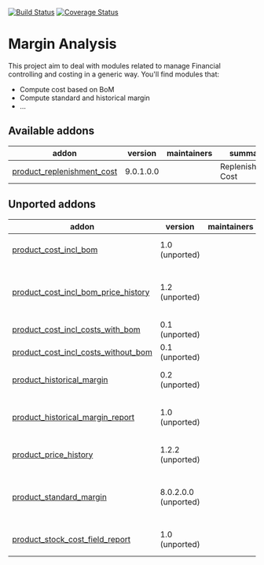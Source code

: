 [![Build Status](https://travis-ci.org/OCA/margin-analysis.svg?branch=9.0)](https://travis-ci.org/OCA/margin-analysis)
[![Coverage Status](https://img.shields.io/coveralls/OCA/margin-analysis.svg)](https://coveralls.io/r/OCA/margin-analysis?branch=9.0)

Margin Analysis
===============

This project aim to deal with modules related to manage Financial controlling and costing in a generic way. You'll find modules that:

 - Compute cost based on BoM
 - Compute standard and historical margin
 - ...

[//]: # (addons)

Available addons
----------------
addon | version | maintainers | summary
--- | --- | --- | ---
[product_replenishment_cost](product_replenishment_cost/) | 9.0.1.0.0 |  | Replenishment Cost


Unported addons
---------------
addon | version | maintainers | summary
--- | --- | --- | ---
[product_cost_incl_bom](product_cost_incl_bom/) | 1.0 (unported) |  | Product Cost incl. BOM
[product_cost_incl_bom_price_history](product_cost_incl_bom_price_history/) | 1.2 (unported) |  | Product Cost incl. BoM and Price History
[product_cost_incl_costs_with_bom](product_cost_incl_costs_with_bom/) | 0.1 (unported) |  | Product Cost field
[product_cost_incl_costs_without_bom](product_cost_incl_costs_without_bom/) | 0.1 (unported) |  | Product Cost field
[product_historical_margin](product_historical_margin/) | 0.2 (unported) |  | Product Historical Margin
[product_historical_margin_report](product_historical_margin_report/) | 1.0 (unported) |  | Product Historial Margin Report
[product_price_history](product_price_history/) | 1.2.2 (unported) |  | Product Price History
[product_standard_margin](product_standard_margin/) | 8.0.2.0.0 (unported) |  | Product Margin and Margin Rate
[product_stock_cost_field_report](product_stock_cost_field_report/) | 1.0 (unported) |  | Product Cost field Report

[//]: # (end addons)
